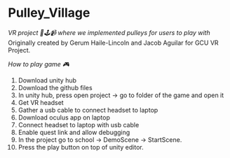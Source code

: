 # Pulley_Village
_VR project 🥽🕹📹 where we implemented pulleys for users to play with_
Originally created by Gerum Haile-Lincoln and Jacob Aguilar for GCU VR Project.

_How to play game 🎮_
1. Download unity hub
2. Download the github files
3. In unity hub, press open project -> go to folder of the game and open it
4. Get VR headset
5. Gather a usb cable to connect headset to laptop
6. Download oculus app on laptop
7. Connect headset to laptop with usb cable
8. Enable quest link and allow debugging
9. In the project go to school -> DemoScene -> StartScene.
10. Press the play button on top of unity editor.
